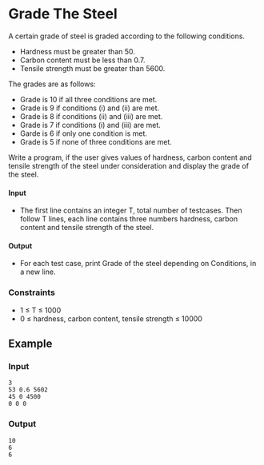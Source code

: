 # Grade The Steel
A certain grade of steel is graded according to the following conditions.

* Hardness must be greater than 50.
* Carbon content must be less than 0.7.
* Tensile strength must be greater than 5600.


The grades are as follows:
* Grade is 10 if all three conditions are met.
* Grade is 9 if conditions (i) and (ii) are met.
* Grade is 8 if conditions (ii) and (iii) are met.
* Grade is 7 if conditions (i) and (iii) are met.
* Garde is 6 if only one condition is met.
* Grade is 5 if none of three conditions are met.

Write a program, if the user gives values of hardness, carbon content and tensile strength of the steel under consideration and display the grade of the steel.

#### Input
* The first line contains an integer T, total number of testcases. Then follow T lines, each line contains three numbers hardness, carbon content and tensile strength of the steel.

#### Output
* For each test case, print Grade of the steel depending on Conditions, in a new line.

### Constraints
* 1 ≤ T ≤ 1000
* 0 ≤ hardness, carbon content, tensile strength ≤ 10000

## Example
### Input
```
3 
53 0.6 5602
45 0 4500
0 0 0 
```
### Output
```
10
6
6
```

